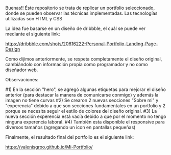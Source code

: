 Buenas!! Éste repositorio se trata de replicar un portfolio seleccionado, donde se pueden observar las técnicas implementadas. Las tecnologías utilizadas son HTML y CSS

La idea fue basarse en un diseño de dribbble, el cuál se puede ver mediante el siguiente link:

https://dribbble.com/shots/20616222-Personal-Portfolio-Landing-Page-Design

Como dijimos anteriormente, se respeta completamente el diseño original, cambiándolo con información propia como programador y no como diseñador web. 

Observaciones: 

#1) En la sección "hero", se agregó algunas etiquetas <a> para mejorar el diseño anterior (para destacar la manera de comunicarse conmigo) y además la imagen no tiene curvas
#2) Se crearon 2 nuevas secciones "Sobre mi" y "experencia" debido a que son secciones fundamentales en un portfolio y 2 porque se necesita seguir el estilo de colores del diseño original. 
#3) La nueva sección experencia está vacía debido a que por el momento no tengo ninguna experencia laboral.
#4) También esta disponible el responsive para diversos tamaños (agregando un icon en pantallas pequeñas)

Finalmente, el resultado final del portfolio es el siguiente link:

https://valenisgroo.github.io/Mi-Portfolio/


